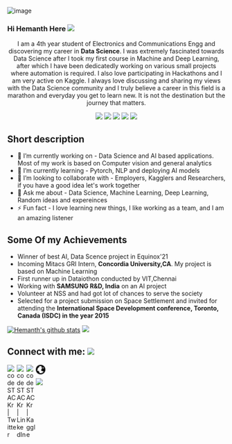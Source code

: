 ![image](https://user-images.githubusercontent.com/49975886/119346751-3e4a6780-bcb8-11eb-9d7f-4ced758167cd.png)
### Hi Hemanth Here <img src="https://media.giphy.com/media/hvRJCLFzcasrR4ia7z/giphy.gif" width="25px">
<div align="center">I am a 4th year student of Electronics and Communications Engg and discovering my career in <b>Data Science</b>. I was extremely fascinated towards Data Science after I took my first course in Machine and Deep Learning, after which I have been dedicatedly working on various small projects where automation is required. I also love participating in Hackathons and I am very active on Kaggle. I always love discussing and sharing my views with the Data Science community and I truly believe a career in this field is a marathon and everyday you get to learn new. It is not the destination but the journey that matters.

<br>
<div align="center">
  
![](https://img.shields.io/badge/-Machine%20Learning-blue)
![](https://img.shields.io/badge/-Image%20Processing-yellowgreen)
![](https://img.shields.io/badge/-Deep%20Learning-brightgreend)
![](https://img.shields.io/badge/-Data%20Science-green)
![](https://img.shields.io/badge/-IoT-yellow)
  </div>
  </div>
  


## Short description
- 🔭 I’m currently working on - Data Science and AI based applications. Most of my work is based on Computer vision and general analytics
- 🌱 I’m currently learning - Pytorch, NLP and deploying AI models
- 👯 I’m looking to collaborate with - Employers, Kagglers and Researchers, if you have a good idea let's work together
- 💬 Ask me about - Data Science, Machine Learning, Deep Learning, Random ideas and expereinces 
- ⚡ Fun fact - I love learning new things, I like working as a team, and I am an amazing listener

## Some Of my Achievements
- Winner of best AI, Data Scence project in Equinox'21
- Incoming Mitacs GRI Intern, <b>Concordia University,CA</b>. My project is based on Machine Learning
- First runner up in Dataiothon conducted by VIT,Chennai
- Working with <b>SAMSUNG R&D, India</b> on an AI project
- Volunteer at NSS and had got lot of chances to serve the society
- Selected for a project submission on Space Settlement and invited for attending the <b>International Space Development conference, Toronto, Canada (ISDC) in the year 2015</b>

[![Hemanth's github stats](https://github-readme-stats.vercel.app/api?username=hemanthh17&count_private=true&include_all_commits=true&theme=radical)](https://google.com)
![](https://github-readme-stats.vercel.app/api/top-langs/?username=hemanthh17&theme=react&line_height=27&layout=compact)
## Connect with me: <img src="https://media1.giphy.com/media/Qyo4wXCuIUNZJ4Qykp/giphy.gif" width="50">

[<img align="left" alt="codeSTACKr | Twitter" width="22px" src="https://www.vectorlogo.zone/logos/twitter/twitter-official.svg" />][twitter]
[<img align="left" alt="codeSTACKr | LinkedIn" width="22px" src="https://cdn2.iconfinder.com/data/icons/social-media-2285/512/1_Linkedin_unofficial_colored_svg-128.png" />][linkedin]
[<img align="left" alt="codeSTACKr | Kaggle" width="22px" src="https://www.vectorlogo.zone/logos/kaggle/kaggle-icon.svg" />][kaggle]
[<img align="left" alt="codeSTACKr | Website" width="22px" src="https://raw.githubusercontent.com/iconic/open-iconic/master/svg/globe.svg" />][website]
<br />

![](https://komarev.com/ghpvc/?username=hemanthh17&color=blue)


[twitter]: https://twitter.com/HemanthHarikri2
[linkedin]: https://www.linkedin.com/in/hemanth-h-679b3b110/
[kaggle]: https://www.kaggle.com/hemanthhari
[website]: https://hemanthh17.github.io/
